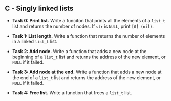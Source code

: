 ## C - Singly linked lists

- **Task 0: Print list.** Write a funciton that prints all the elements of a `list_t` list and returns the number of nodes. If `str` is `NULL`, print `[0] (nil)`.

- **Task 1: List length.** Write a function that returns the number of elements in a linked `list_t` list.

- **Task 2: Add node.** Write a function that adds a new node at the beginning of a `list_t` list and returns the address of the new element, or `NULL` if it failed.

- **Task 3: Add node at the end.** Write a function that adds a new node at the end of a `list_t` list and returns the address of the new element, or `NULL` if it failed.

- **Task 4: Free list.** Write a function that frees a `list_t` list.
